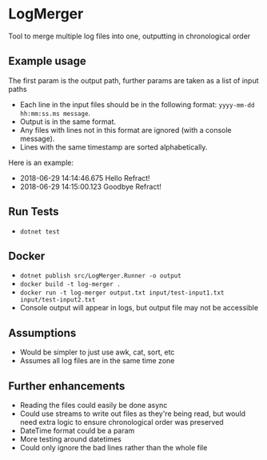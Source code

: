 # LogMerger
Tool to merge multiple log files into one, outputting in chronological order

## Example usage
The first param is the output path, further params are taken as a list of input paths

- Each line in the input files should be in the following format: `yyyy-mm-dd hh:mm:ss.ms message`.
- Output is in the same format.
- Any files with lines not in this format are ignored (with a console message).
- Lines with the same timestamp are sorted alphabetically.

Here is an example:
- 2018-06-29 14:14:46.675 Hello Refract!
- 2018-06-29 14:15:00.123 Goodbye Refract!

## Run Tests
- `dotnet test`

## Docker
- `dotnet publish src/LogMerger.Runner -o output`
- `docker build -t log-merger .`
- `docker run -t log-merger output.txt input/test-input1.txt input/test-input2.txt`
- Console output will appear in logs, but output file may not be accessible

## Assumptions
- Would be simpler to just use awk, cat, sort, etc
- Assumes all log files are in the same time zone

## Further enhancements
- Reading the files could easily be done async
- Could use streams to write out files as they're being read, but would need extra logic to ensure chronological order was preserved
- DateTime format could be a param
- More testing around datetimes
- Could only ignore the bad lines rather than the whole file